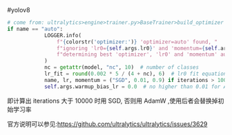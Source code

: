 #yolov8

```python
# come from: ultralytics>engine>trainer.py>BaseTrainer>build_optimizer
if name == "auto":
            LOGGER.info(
                f"{colorstr('optimizer:')} 'optimizer=auto' found, "
                f"ignoring 'lr0={self.args.lr0}' and 'momentum={self.args.momentum}' and "
                f"determining best 'optimizer', 'lr0' and 'momentum' automatically… "
            )
            nc = getattr(model, "nc", 10)  # number of classes
            lr_fit = round(0.002 * 5 / (4 + nc), 6)  # lr0 fit equation to 6 decimal places
            name, lr, momentum = ("SGD", 0.01, 0.9) if iterations > 10000 else ("AdamW", lr_fit, 0.9)
            self.args.warmup_bias_lr = 0.0  # no higher than 0.01 for Adam
```

即计算出 iterations 大于 10000 时用 SGD, 否则用 AdamW ,使用后者会替换掉初始学习率

官方说明可以参见:<https://github.com/ultralytics/ultralytics/issues/3629>